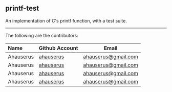 ## printf-test
An implementation of C's printf function, with a test suite.
___
The following are the contributors:

| Name        | Github Account           | Email  |
|:------------- |:-------------| :-----:|
| Ahauserus     | [ahauserus](https://github.com/ahauserus) | ahauserus@gmail.com |
| Ahauserus     | [ahauserus](https://github.com/ahauserus) | ahauserus@gmail.com |
| Ahauserus     | [ahauserus](https://github.com/ahauserus) | ahauserus@gmail.com |
| Ahauserus     | [ahauserus](https://github.com/ahauserus) | ahauserus@gmail.com |
